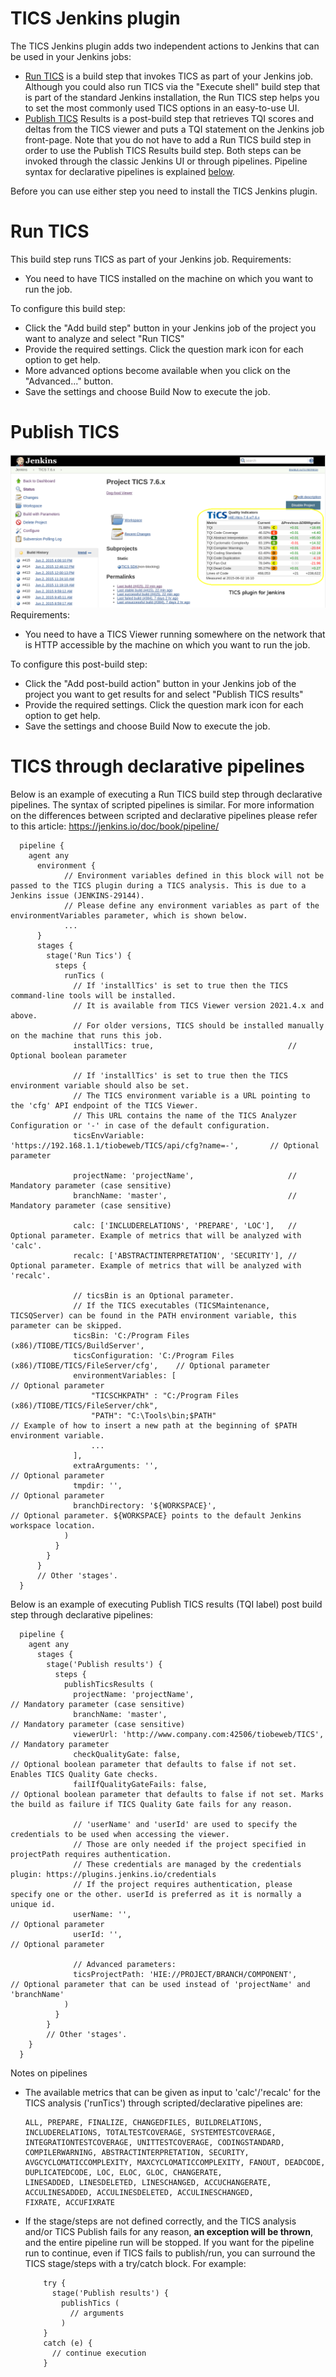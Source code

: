 # TICS Jenkins plugin
The TICS Jenkins plugin adds two independent actions to Jenkins that can be used in your Jenkins jobs:

* [Run TICS](#run-tics) is a build step that invokes TICS as part of your Jenkins job. Although you could also run TICS via the "Execute shell" build step that is part of the standard Jenkins installation, the Run TICS step helps you to set the most commonly used TICS options in an easy-to-use UI.
* [Publish TICS](#publish-tics) Results is a post-build step that retrieves TQI scores and deltas from the TICS viewer and puts a TQI statement on the Jenkins job front-page. Note that you do not have to add a Run TICS build step in order to use the Publish TICS Results build step.
Both steps can be invoked through the classic Jenkins UI or through pipelines. Pipeline syntax for declarative pipelines is explained [below](#tics-through-declarative-pipelines).

Before you can use either step you need to install the TICS Jenkins plugin.

# Run TICS
This build step runs TICS as part of your Jenkins job. Requirements:

* You need to have TICS installed on the machine on which you want to run the job.

To configure this build step:

* Click the "Add build step" button in your Jenkins job of the project you want to analyze and select "Run TICS"
* Provide the required settings. Click the question mark icon for each option to get help.
* More advanced options become available when you click on the "Advanced..." button.
* Save the settings and choose Build Now to execute the job.

# Publish TICS
![Jenkins-TICS-Plugin-Project](/src/main/webapp/jenkins-tics-plugin-project.png)
Requirements:

* You need to have a TICS Viewer running somewhere on the network that is HTTP accessible by the machine on which you want to run the job.

To configure this post-build step:

* Click the "Add post-build action" button in your Jenkins job of the project you want to get results for and select "Publish TICS results"
* Provide the required settings. Click the question mark icon for each option to get help.
* Save the settings and choose Build Now to execute the job.

# TICS through declarative pipelines
Below is an example of executing a Run TICS build step through declarative pipelines. The syntax of scripted pipelines is similar. For more information on the differences between scripted and declarative pipelines please refer to this article: https://jenkins.io/doc/book/pipeline/


      pipeline {
        agent any
          environment {
                // Environment variables defined in this block will not be passed to the TICS plugin during a TICS analysis. This is due to a Jenkins issue (JENKINS-29144).
                // Please define any environment variables as part of the environmentVariables parameter, which is shown below.
                ...
          }
          stages {
            stage('Run Tics') {
              steps {
                runTics (
                  // If 'installTics' is set to true then the TICS command-line tools will be installed.
                  // It is available from TICS Viewer version 2021.4.x and above.
                  // For older versions, TICS should be installed manually on the machine that runs this job.
                  installTics: true,                              // Optional boolean parameter
                  
                  // If 'installTics' is set to true then the TICS environment variable should also be set.
                  // Τhe TICS environment variable is a URL pointing to the 'cfg' API endpoint of the TICS Viewer.
                  // This URL contains the name of the TICS Analyzer Configuration or '-' in case of the default configuration.
                  ticsEnvVariable: 'https://192.168.1.1/tiobeweb/TICS/api/cfg?name=-',       // Optional parameter

                  projectName: 'projectName',                     // Mandatory parameter (case sensitive)
                  branchName: 'master',                           // Mandatory parameter (case sensitive)

                  calc: ['INCLUDERELATIONS', 'PREPARE', 'LOC'],   // Optional parameter. Example of metrics that will be analyzed with 'calc'.
                  recalc: ['ABSTRACTINTERPRETATION', 'SECURITY'], // Optional parameter. Example of metrics that will be analyzed with 'recalc'.

                  // ticsBin is an Optional parameter.
                  // If the TICS executables (TICSMaintenance, TICSQServer) can be found in the PATH environment variable, this parameter can be skipped.
                  ticsBin: 'C:/Program Files (x86)/TIOBE/TICS/BuildServer',
                  ticsConfiguration: 'C:/Program Files (x86)/TIOBE/TICS/FileServer/cfg',    // Optional parameter
                  environmentVariables: [                                                   // Optional parameter
                      "TICSCHKPATH" : "C:/Program Files (x86)/TIOBE/TICS/FileServer/chk",
                      "PATH": "C:\Tools\bin;$PATH"                                          // Example of how to insert a new path at the beginning of $PATH environment variable.
                      ...
                  ],
                  extraArguments: '',                                                       // Optional parameter
                  tmpdir: '',                                                               // Optional parameter
                  branchDirectory: '${WORKSPACE}',                                          // Optional parameter. ${WORKSPACE} points to the default Jenkins workspace location.
                )
              }
            }
          }
          // Other 'stages'.
      }
        
Below is an example of executing Publish TICS results (TQI label) post build step through declarative pipelines:


      pipeline {
        agent any
          stages {
            stage('Publish results') {
              steps {
                publishTicsResults (
                  projectName: 'projectName',                               // Mandatory parameter (case sensitive)
                  branchName: 'master',                                     // Mandatory parameter (case sensitive)
                  viewerUrl: 'http://www.company.com:42506/tiobeweb/TICS',  // Mandatory parameter
                  checkQualityGate: false,                                  // Optional boolean parameter that defaults to false if not set. Enables TICS Quality Gate checks.
                  failIfQualityGateFails: false,                            // Optional boolean parameter that defaults to false if not set. Marks the build as failure if TICS Quality Gate fails for any reason.

                  // 'userName' and 'userId' are used to specify the credentials to be used when accessing the viewer.
                  // Those are only needed if the project specified in projectPath requires authentication.
                  // These credentials are managed by the credentials plugin: https://plugins.jenkins.io/credentials
                  // If the project requires authentication, please specify one or the other. userId is preferred as it is normally a unique id.
                  userName: '',                                             // Optional parameter
                  userId: '',                                               // Optional parameter

                  // Advanced parameters:
                  ticsProjectPath: 'HIE://PROJECT/BRANCH/COMPONENT',        // Optional parameter that can be used instead of 'projectName' and 'branchName'
                )
              }
            }
            // Other 'stages'.
        }
      }

Notes on pipelines

* The available metrics that can be given as input to 'calc'/'recalc' for the TICS analysis ('runTics') through scripted/declarative pipelines are:

      ALL, PREPARE, FINALIZE, CHANGEDFILES, BUILDRELATIONS, INCLUDERELATIONS, TOTALTESTCOVERAGE, SYSTEMTESTCOVERAGE, 
      INTEGRATIONTESTCOVERAGE, UNITTESTCOVERAGE, CODINGSTANDARD, COMPILERWARNING, ABSTRACTINTERPRETATION, SECURITY, 
      AVGCYCLOMATICCOMPLEXITY, MAXCYCLOMATICCOMPLEXITY, FANOUT, DEADCODE, DUPLICATEDCODE, LOC, ELOC, GLOC, CHANGERATE, 
      LINESADDED, LINESDELETED, LINESCHANGED, ACCUCHANGERATE, ACCULINESADDED, ACCULINESDELETED, ACCULINESCHANGED, 
      FIXRATE, ACCUFIXRATE
      
* If the stage/steps are not defined correctly, and the TICS analysis and/or TICS Publish fails for any reason, **an exception will be thrown**, and the entire pipeline run will be stopped. If you want for the pipeline run to continue, even if TICS fails to publish/run, you can surround the TICS stage/steps with a try/catch block. For example:

          try {
            stage('Publish results') {
              publishTics (
                // arguments
              )
          }
          catch (e) {
            // continue execution
          }

